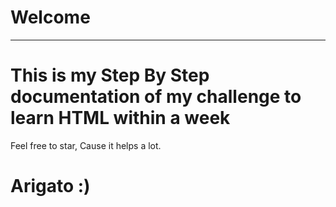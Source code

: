# Welcome
---
<!-- .....qqqqq.....qqqqq-->
# This is my Step By Step documentation of my challenge to learn HTML within a week
Feel free to star, Cause it helps a lot.
  
# Arigato :)
